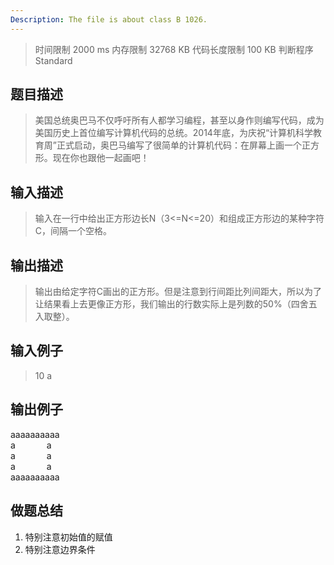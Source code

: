 ```yaml
---
Description: The file is about class B 1026.
---
```

>时间限制 2000 ms 内存限制 32768 KB 代码长度限制 100 KB 判断程序 Standard
## 题目描述

>美国总统奥巴马不仅呼吁所有人都学习编程，甚至以身作则编写代码，成为美国历史上首位编写计算机代码的总统。2014年底，为庆祝“计算机科学教育周”正式启动，奥巴马编写了很简单的计算机代码：在屏幕上画一个正方形。现在你也跟他一起画吧！

## 输入描述

>输入在一行中给出正方形边长N（3<=N<=20）和组成正方形边的某种字符C，间隔一个空格。

## 输出描述

>输出由给定字符C画出的正方形。但是注意到行间距比列间距大，所以为了让结果看上去更像正方形，我们输出的行数实际上是列数的50%（四舍五入取整）。

## 输入例子

>10 a

## 输出例子
aaaaaaaaaa<br>
a &emsp;&emsp;&emsp;       a<br>
a   &emsp;&emsp;&emsp;     a<br>
a    &emsp;&emsp;&emsp;    a<br>
aaaaaaaaaa<br>


## 做题总结

1. 特别注意初始值的赋值
2. 特别注意边界条件